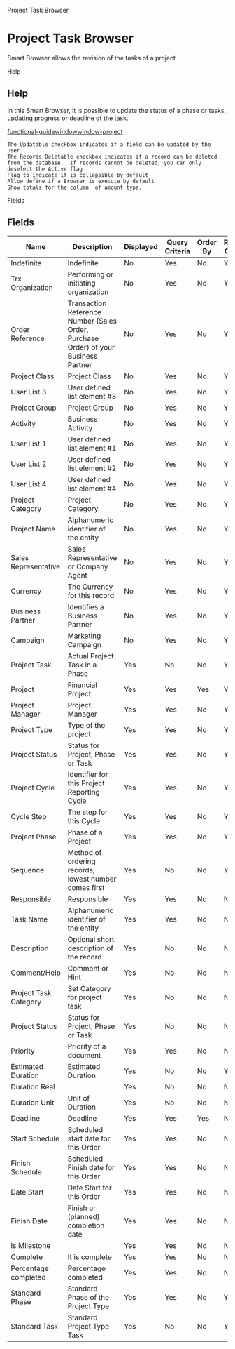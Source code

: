 
Project Task Browser
# Project Task Browser


Smart Browser allows the revision of the tasks of a project

Help
## Help

In this Smart Browser, it is possible to update the status of a phase or tasks, updating progress or deadline of the task.

[functional-guidewindowwindow-project](functional-guidewindowwindow-project.md)

```
The Updatable checkbox indicates if a field can be updated by the user.
The Records Deletable checkbox indicates if a record can be deleted from the database.  If records cannot be deleted, you can only deselect the Active flag
Flag to indicate if is collapsible by default
Allow define if a Browser is execute by default
Show totals for the column  of amount type.
```
Fields
## Fields




Name                  | Description                                                                         | Displayed | Query Criteria | Order By | Read Only | Mandatory
--------------------- | ----------------------------------------------------------------------------------- | --------- | -------------- | -------- | --------- | ---------
Indefinite            | Indefinite                                                                          | No        | Yes            | No       | Yes       | No       
Trx Organization      | Performing or initiating organization                                               | No        | Yes            | No       | Yes       | No       
Order Reference       | Transaction Reference Number (Sales Order, Purchase Order) of your Business Partner | No        | Yes            | No       | Yes       | No       
Project Class         | Project Class                                                                       | No        | Yes            | No       | Yes       | No       
User List 3           | User defined list element #3                                                        | No        | Yes            | No       | Yes       | No       
Project Group         | Project Group                                                                       | No        | Yes            | No       | Yes       | No       
Activity              | Business Activity                                                                   | No        | Yes            | No       | Yes       | No       
User List 1           | User defined list element #1                                                        | No        | Yes            | No       | Yes       | No       
User List 2           | User defined list element #2                                                        | No        | Yes            | No       | Yes       | No       
User List 4           | User defined list element #4                                                        | No        | Yes            | No       | Yes       | No       
Project Category      | Project Category                                                                    | No        | Yes            | No       | Yes       | No       
Project Name          | Alphanumeric identifier of the entity                                               | No        | Yes            | No       | Yes       | No       
Sales Representative  | Sales Representative or Company Agent                                               | No        | Yes            | No       | Yes       | No       
Currency              | The Currency for this record                                                        | No        | Yes            | No       | Yes       | No       
Business Partner      | Identifies a Business Partner                                                       | No        | Yes            | No       | Yes       | No       
Campaign              | Marketing Campaign                                                                  | No        | Yes            | No       | Yes       | No       
Project Task          | Actual Project Task in a Phase                                                      | Yes       | No             | No       | Yes       | No       
Project               | Financial Project                                                                   | Yes       | Yes            | Yes      | Yes       | No       
Project Manager       | Project Manager                                                                     | Yes       | Yes            | No       | Yes       | No       
Project Type          | Type of the project                                                                 | Yes       | Yes            | No       | Yes       | No       
Project Status        | Status for Project, Phase or Task                                                   | Yes       | Yes            | No       | Yes       | No       
Project Cycle         | Identifier for this Project Reporting Cycle                                         | Yes       | Yes            | No       | Yes       | No       
Cycle Step            | The step for this Cycle                                                             | Yes       | Yes            | No       | Yes       | No       
Project Phase         | Phase of a Project                                                                  | Yes       | Yes            | No       | Yes       | No       
Sequence              | Method of ordering records; lowest number comes first                               | Yes       | No             | No       | Yes       | No       
Responsible           | Responsible                                                                         | Yes       | Yes            | No       | No        | No       
Task Name             | Alphanumeric identifier of the entity                                               | Yes       | Yes            | No       | No        | No       
Description           | Optional short description of the record                                            | Yes       | No             | No       | No        | No       
Comment/Help          | Comment or Hint                                                                     | Yes       | No             | No       | No        | No       
Project Task Category | Set Category for project task                                                       | Yes       | No             | No       | No        | No       
Project Status        | Status for Project, Phase or Task                                                   | Yes       | No             | No       | No        | No       
Priority              | Priority of a document                                                              | Yes       | Yes            | No       | No        | No       
Estimated Duration    | Estimated Duration                                                                  | Yes       | No             | No       | Yes       | No       
Duration Real         |                                                                                     | Yes       | No             | No       | No        | No       
Duration Unit         | Unit of Duration                                                                    | Yes       | No             | No       | No        | No       
Deadline              | Deadline                                                                            | Yes       | Yes            | Yes      | No        | No       
Start Schedule        | Scheduled start date for this Order                                                 | Yes       | Yes            | No       | No        | No       
Finish Schedule       | Scheduled Finish date for this Order                                                | Yes       | Yes            | No       | No        | No       
Date Start            | Date Start for this Order                                                           | Yes       | Yes            | No       | No        | No       
Finish Date           | Finish or (planned) completion date                                                 | Yes       | Yes            | No       | No        | No       
Is Milestone          |                                                                                     | Yes       | Yes            | No       | No        | No       
Complete              | It is complete                                                                      | Yes       | Yes            | No       | No        | No       
Percentage completed  | Percentage completed                                                                | Yes       | Yes            | No       | No        | No       
Standard Phase        | Standard Phase of the Project Type                                                  | Yes       | Yes            | No       | Yes       | No       
Standard Task         | Standard Project Type Task                                                          | Yes       | No             | No       | Yes       | No       
